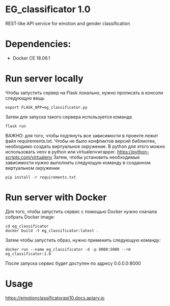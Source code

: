 # EG_classificator 1.0
REST-like API service for emotion and gender classification

# Dependencies:

* Docker CE 18.06.1

# Run server locally
Чтобы запустить сервер на Flask локально, нужно прописать в консоли следующую вещь 
```
export FLASK_APP=eg_classificator.py
```
Затем для запуска такого сервера используется команда 
```
flask run
```
ВАЖНО: для того, чтобы подтянуть все зависимости в проекте лежит файл requirements.txt. Чтобы не было конфликтов версий библиотек, необходимо создать виртуальное окружение. В python для этого можно использовать venv в python или virtualenvwrapper. https://python-scripts.com/virtualenv
Затем, чтобы установить необходимые зависимости нужно выполнить следующую команду в созданном виртуальном окружении
```
pip install -r requirements.txt
```
# Run server with Docker
Для того, чтобы запустить сервис с помощью Docker нужно сначала собрать Docker image:
```
cd eg_classificator
docker build -t eg_classificator:latest .
```
Затем чтобы запустить образ, нужно применить следующую команду:
```
docker run --name eg_classificator -d -p 8000:5000 --rm eg_classificator:1.0
```
После запуска сервис будет доступен по адресу 0.0.0.0:8000

# Usage
https://emotionclassificatorapi10.docs.apiary.io
